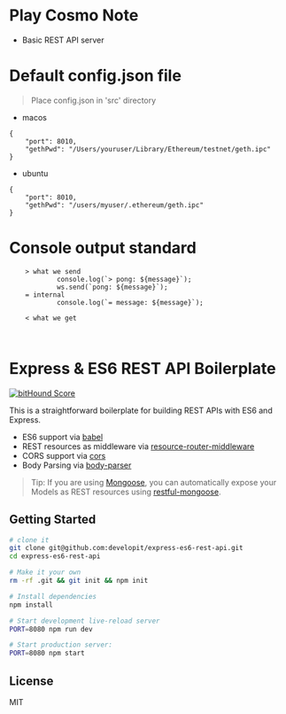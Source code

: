 Play Cosmo Note
==================================

- Basic REST API server


Default config.json file
==================================

> Place config.json in 'src' directory

- macos
```
{
	"port": 8010,
	"gethPwd": "/Users/youruser/Library/Ethereum/testnet/geth.ipc"
}
```
- ubuntu
```
{
	"port": 8010,
	"gethPwd": "/users/myuser/.ethereum/geth.ipc"
}
```

Console output standard
==================================

```
    > what we send
            console.log(`> pong: ${message}`);
            ws.send(`pong: ${message}`);
    = internal 
            console.log(`= message: ${message}`);
    
    < what we get
            
    
```

Express & ES6 REST API Boilerplate
==================================

[![bitHound Score](https://www.bithound.io/github/developit/express-es6-rest-api/badges/score.svg)](https://www.bithound.io/github/developit/express-es6-rest-api)

This is a straightforward boilerplate for building REST APIs with ES6 and Express.

- ES6 support via [babel](https://babeljs.io)
- REST resources as middleware via [resource-router-middleware](https://github.com/developit/resource-router-middleware)
- CORS support via [cors](https://github.com/troygoode/node-cors)
- Body Parsing via [body-parser](https://github.com/expressjs/body-parser)

> Tip: If you are using [Mongoose](https://github.com/Automattic/mongoose), you can automatically expose your Models as REST resources using [restful-mongoose](https://git.io/restful-mongoose).


Getting Started
---------------

```sh
# clone it
git clone git@github.com:developit/express-es6-rest-api.git
cd express-es6-rest-api

# Make it your own
rm -rf .git && git init && npm init

# Install dependencies
npm install

# Start development live-reload server
PORT=8080 npm run dev

# Start production server:
PORT=8080 npm start
```

License
-------

MIT
